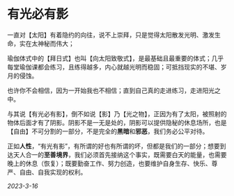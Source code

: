 # 有光必有影


 一直对【太阳】有着隐约的向往，说不上崇拜，只是觉得太阳散发光明、激发生命，实在太神秘而伟大；

瑜伽体式中的【拜日式】也叫【向太阳致敬式】，是最基础且最重要的体式；几乎每堂瑜伽课都会练习，且练得越多，内心就越光明而稳固；可抵挡现实的不堪、岁月的侵蚀。

也许你不会相信，因为一开始我也不相信；直到自己真的走进练习，走进阳光之中。

与其说【有光必有影】，倒不如说【影】乃【光之物】，正因为有了太阳，被照射的物体后面才有了阴影。阴影不是一无是处的，阴影可以提供隐秘的休息场所，也是【自由】不可分割的一部分，不是完全的**黑暗**和**邪恶**，我们务必公平对待。

正如**人性**，“有光有影”，有所谓的好也有所谓的坏，但都是我们的一部分；想要到达天人合一的**至善境界**，我们必须首先接纳这个事实，既需要白天的能量，也需要晚上的休息（恢复）；既要勤奋工作、努力创造，也要维护自身生存、快乐、尊严、自由、自我实现的权利。 

 *2023-3-16*  

